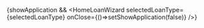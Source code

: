 {showApplication && <HomeLoanWizard selectedLoanType={selectedLoanType} onClose={()=>setShowApplication(false)} />}
